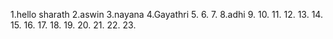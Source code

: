 1.hello sharath
2.aswin
3.nayana
4.Gayathri
5.
6.
7.
8.adhi
9.
10.
11.
12.
13.
14.
15.
16.
17.
18.
19.
20.
21.
22.
23.
